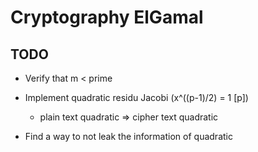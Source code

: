 # Cryptography ElGamal

## TODO

* Verify that m < prime
* Implement quadratic residu Jacobi (x^((p-1)/2) = 1 [p])
  * plain text quadratic => cipher text quadratic

* Find a way to not leak the information of quadratic
